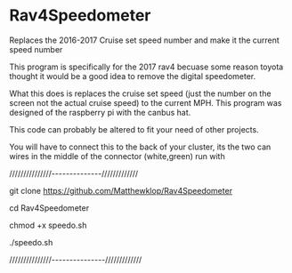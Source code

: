 # Rav4Speedometer
Replaces the 2016-2017 Cruise set speed number and make it the current speed number

This program is specifically for the 2017 rav4 becuase some reason toyota thought it would be a good idea to remove the digital speedometer.

What this does is replaces the cruise set speed (just the number on the screen not the actual cruise speed) to the current MPH. 
This program was designed of the raspberry pi with the canbus hat.

This code can probably be altered to fit your need of other projects.

You will have to connect this to the back of your cluster, its the two can wires in the middle of the connector (white,green)
run with

///////////////--------------/////////////

git clone https://github.com/Matthewklop/Rav4Speedometer

cd Rav4Speedometer

chmod +x speedo.sh

./speedo.sh

///////////////---------------/////////////
